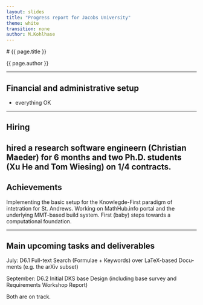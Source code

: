 ```yaml
---
layout: slides
title: "Progress report for Jacobs University"
theme: white
transition: none
author: M.Kohlhase
---
```


<section data-markdown data-separator="^---\n" data-separator-vertical="^--\n">
# {{ page.title }}

{{ page.author }}

---

## Financial and administrative setup

- everything OK

---
## Hiring

hired a research software engineern (Christian Maeder) for 6 months and two Ph.D. students
(Xu He and Tom Wiesing)  on 1/4 contracts. 
---
## Achievements

Implementing the basic setup for the Knowlegde-First paradigm of intetration for
St. Andrews. Working on MathHub.info portal and the underlying MMT-based build
system. First (baby) steps towards a computational foundation.  

---
## Main upcoming tasks and deliverables

July: D6.1 Full-text Search (Formulae + Keywords) over LaTeX-based Docu- ments (e.g. the arXiv
subset)

September: D6.2
Initial DKS base Design (including base survey and Requirements Workshop Report)

Both are on track. 
</section>
